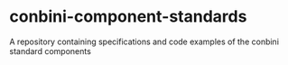 # conbini-component-standards
A repository containing specifications and code examples of the conbini standard components
